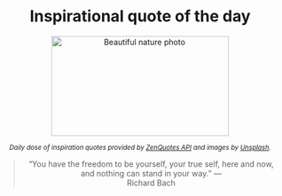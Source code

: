 
<div align="center">

# Inspirational quote of the day

<img src="./data/photo.jpeg" alt="Beautiful nature photo" width="320" height="180">

<sub><i>Daily dose of inspiration quotes provided by [ZenQuotes API](https://zenquotes.io/) and images by [Unsplash](https://unsplash.com/).</i></sub>


<blockquote>&ldquo;You have the freedom to be yourself, your true self, here and now, and nothing can stand in your way.&rdquo; &mdash; <footer>Richard Bach</footer></blockquote>

</div>
